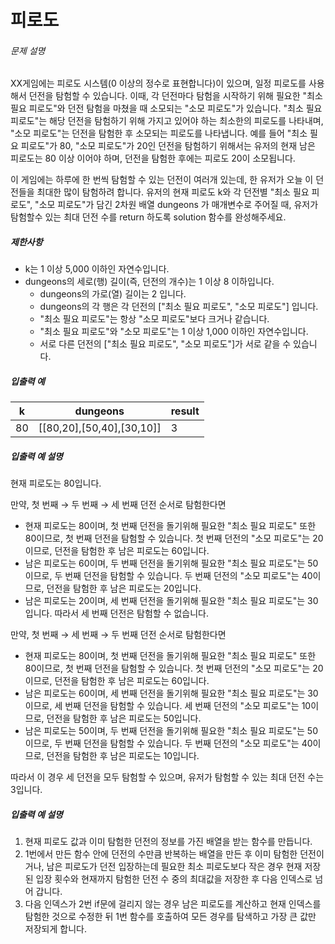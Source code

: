 # 피로도
###### 문제 설명

XX게임에는 피로도 시스템(0 이상의 정수로 표현합니다)이 있으며, 일정 피로도를 사용해서 던전을 탐험할 수 있습니다. 이때, 각 던전마다 탐험을 시작하기 위해 필요한 "최소 필요 피로도"와 던전 탐험을 마쳤을 때 소모되는 "소모 피로도"가 있습니다. "최소 필요 피로도"는 해당 던전을 탐험하기 위해 가지고 있어야 하는 최소한의 피로도를 나타내며, "소모 피로도"는 던전을 탐험한 후 소모되는 피로도를 나타냅니다. 예를 들어 "최소 필요 피로도"가 80, "소모 피로도"가 20인 던전을 탐험하기 위해서는 유저의 현재 남은 피로도는 80 이상 이어야 하며, 던전을 탐험한 후에는 피로도 20이 소모됩니다.

이 게임에는 하루에 한 번씩 탐험할 수 있는 던전이 여러개 있는데, 한 유저가 오늘 이 던전들을 최대한 많이 탐험하려 합니다. 유저의 현재 피로도 k와 각 던전별 "최소 필요 피로도", "소모 피로도"가 담긴 2차원 배열 dungeons 가 매개변수로 주어질 때, 유저가 탐험할수 있는 최대 던전 수를 return 하도록 solution 함수를 완성해주세요.

##### 제한사항

-   k는 1 이상 5,000 이하인 자연수입니다.
-   dungeons의 세로(행) 길이(즉, 던전의 개수)는 1 이상 8 이하입니다.
    -   dungeons의 가로(열) 길이는 2 입니다.
    -   dungeons의 각 행은 각 던전의 ["최소 필요 피로도", "소모 피로도"] 입니다.
    -   "최소 필요 피로도"는 항상 "소모 피로도"보다 크거나 같습니다.
    -   "최소 필요 피로도"와 "소모 피로도"는 1 이상 1,000 이하인 자연수입니다.
    -   서로 다른 던전의 ["최소 필요 피로도", "소모 피로도"]가 서로 같을 수 있습니다.

##### 입출력 예
|k|dungeons|result|
|--|--|--|
|80|[[80,20],[50,40],[30,10]]|3|

##### 입출력 예 설명

현재 피로도는 80입니다.

만약, 첫 번째 → 두 번째 → 세 번째 던전 순서로 탐험한다면

-   현재 피로도는 80이며, 첫 번째 던전을 돌기위해 필요한 "최소 필요 피로도" 또한 80이므로, 첫 번째 던전을 탐험할 수 있습니다. 첫 번째 던전의 "소모 피로도"는 20이므로, 던전을 탐험한 후 남은 피로도는 60입니다.
-   남은 피로도는 60이며, 두 번째 던전을 돌기위해 필요한 "최소 필요 피로도"는 50이므로, 두 번째 던전을 탐험할 수 있습니다. 두 번째 던전의 "소모 피로도"는 40이므로, 던전을 탐험한 후 남은 피로도는 20입니다.
-   남은 피로도는 20이며, 세 번째 던전을 돌기위해 필요한 "최소 필요 피로도"는 30입니다. 따라서 세 번째 던전은 탐험할 수 없습니다.

만약, 첫 번째 → 세 번째 → 두 번째 던전 순서로 탐험한다면

-   현재 피로도는 80이며, 첫 번째 던전을 돌기위해 필요한 "최소 필요 피로도" 또한 80이므로, 첫 번째 던전을 탐험할 수 있습니다. 첫 번째 던전의 "소모 피로도"는 20이므로, 던전을 탐험한 후 남은 피로도는 60입니다.
-   남은 피로도는 60이며, 세 번째 던전을 돌기위해 필요한 "최소 필요 피로도"는 30이므로, 세 번째 던전을 탐험할 수 있습니다. 세 번째 던전의 "소모 피로도"는 10이므로, 던전을 탐험한 후 남은 피로도는 50입니다.
-   남은 피로도는 50이며, 두 번째 던전을 돌기위해 필요한 "최소 필요 피로도"는 50이므로, 두 번째 던전을 탐험할 수 있습니다. 두 번째 던전의 "소모 피로도"는 40이므로, 던전을 탐험한 후 남은 피로도는 10입니다.

따라서 이 경우 세 던전을 모두 탐험할 수 있으며, 유저가 탐험할 수 있는 최대 던전 수는 3입니다.

##### 입출력 예 설명
1. 현재 피로도 값과 이미 탐험한 던전의 정보를 가진 배열을 받는 함수를 만듭니다.
2. 1번에서 만든 함수 안에 던전의 수만큼 반복하는 배열을 만든 후 이미 탐험한 던전이거나, 남은 피로도가 던전 입장하는데 필요한 최소 피로도보다 작은 경우 현재 저장된 입장 횟수와 현재까지 탐험한 던전 수 중의 최대값을 저장한 후 다음 인덱스로 넘어 갑니다.
3. 다음 인덱스가 2번 if문에 걸리지 않는 경우 남은 피로도를 계산하고 현재 인덱스를 탐험한 것으로 수정한 뒤 1번 함수를 호출하여 모든 경우를 탐색하고 가장 큰 값만 저장되게 합니다.